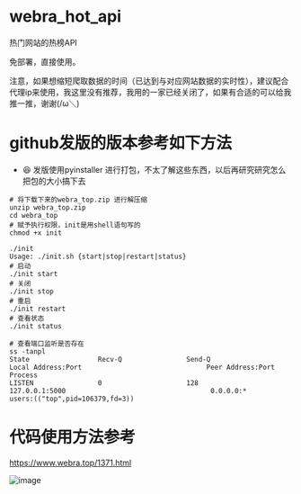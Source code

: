 

# webra_hot_api
热门网站的热榜API

免部署，直接使用。

注意，如果想缩短爬取数据的时间（已达到与对应网站数据的实时性），建议配合代理ip来使用，我这里没有推荐，我用的一家已经关闭了，如果有合适的可以给我推一推，谢谢(/ω＼)

# github发版的版本参考如下方法

- 😆 发版使用pyinstaller 进行打包，不太了解这些东西，以后再研究研究怎么把包的大小搞下去

```shell
# 将下载下来的webra_top.zip 进行解压缩
unzip webra_top.zip
cd webra_top
# 赋予执行权限，init是用shell语句写的
chmod +x init

./init
Usage: ./init.sh {start|stop|restart|status}
# 启动
./init start
# 关闭
./init stop
# 重启
./init restart
# 查看状态
./init status

# 查看端口监听是否存在
ss -tanpl
State                 Recv-Q                Send-Q                               Local Address:Port                               Peer Address:Port               Process                                         
LISTEN                0                     128                                      127.0.0.1:5000                                    0.0.0.0:*                   users:(("top",pid=106379,fd=3))                

```


# 代码使用方法参考
https://www.webra.top/1371.html

![image](https://github.com/wiuid/webra_hot/assets/61615298/560b52ea-94f6-4e92-829e-124791e39042)


